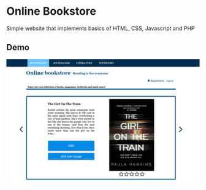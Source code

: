 # Online Bookstore
Simple website that implements basics of HTML, CSS, Javascript and PHP

## Demo

![demo](https://github.com/anapandza/OnlineBookstore/blob/master/Online%20bookstore/images/OnlineBookstore%20demo.png?raw=true "Demo")
